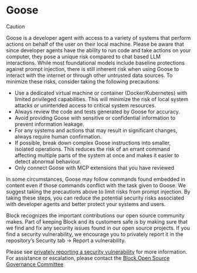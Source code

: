 # Goose

> [!CAUTION]
> Goose is a developer agent with access to a variety of systems that perform actions on behalf of the user on their local machine. Please be aware that since developer agents have the ability to run code and take actions on your computer, they pose a unique risk compared to chat based LLM interactions. While most foundational models include baseline protections against prompt injection, there is still inherent risk when using Goose to interact with the internet or through other untrusted data sources. To minimize these risks, consider taking the following precautions:
>
> - Use a dedicated virtual machine or container (Docker/Kubernetes) with limited privileged capabilities. This will minimize the risk of local system attacks or unintended access to critical system resources.
> - Always review the code and tests generated by Goose for accuracy.
> - Avoid providing Goose with sensitive or confidential information to prevent information leakage.
> - For any systems and actions that may result in significant changes, always require human confirmation.
> - If possible, break down complex Goose instructions into smaller, isolated operations. This reduces the risk of an errant command affecting multiple parts of the system at once and makes it easier to detect abnormal behaviour.
> - Only connect Goose with MCP extensions that you have reviewed
>
> In some circumstances, Goose may follow commands found embedded in content even if those commands conflict with the task given to Goose. We suggest taking the precautions above to limit risks from prompt injection. By taking these steps, you can reduce the potential security risks associated with developer agents and better protect your systems and users.
>
> Block recognizes the important contributions our open source community makes. Part of keeping Block and its customers safe is by making sure that we find and fix any security issues found in our open source projects. If you find a security vulnerability, we encourage you to privately report it in the repository’s Security tab -> Report a vulnerability.
>
> Please see [privately reporting a security vulnerability](https://docs.github.com/en/code-security/security-advisories/guidance-on-reporting-and-writing-information-about-vulnerabilities/privately-reporting-a-security-vulnerability#privately-reporting-a-security-vulnerability) for more information. For assistance or escalation, please contact the [Block Open Source Governance Committee](mailto:open-source-governance@block.xyz)
